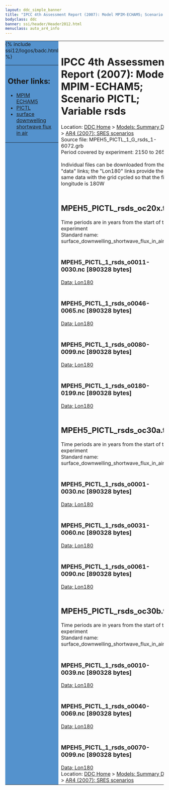 ```yaml
---
layout: ddc_simple_banner
title: "IPCC 4th Assessment Report (2007): Model MPIM-ECHAM5; Scenario PICTL; Variable rsds"
bodyclass: ddc
banner: ssi/header/Header2012.html
menuclass: auto_ar4_info
---
```



<table width="100%" border="0" cellspacing="0" cellpadding="0" style="border-collapse: collapse;">
<tr style="margin:0;padding:0;border:0;">
<td style="margin:0;padding:0;border:0;height:1pt;width:150pt;background:#5492CD;" valign="top" >

<div id="lh-col2" class="auto_ar4_info">
<table class="menumain" bgcolor="#5492CD" cellspacing="0" width="100%" border="0">
<tr><td>
<h2> Other links:</h2>
<ul>
<li><a href="/auto/ar4/model-MPIM-ECHAM5.html">MPIM<br/>ECHAM5</a></li>
<li><a href="/auto/ar4/scenario-PICTL.html">PICTL</a></li>
<li><a href="/auto/ar4/var-surface_downwelling_shortwave_flux_in_air.html">surface downwelling<br/> shortwave flux in air</a></li>
</ul>
</td></tr>
{% include ssi12/logos/badc.html %}
</table>
</div>
</td>
<td><h1>IPCC 4th Assessment Report (2007): Model MPIM-ECHAM5; Scenario PICTL; Variable rsds</h1>

<!-- Breadcrumb1 -->
<div id="breadcrumb1" align="left">
Location: <a href="/index.html">DDC Home</a> > <a href="/sim/gcm_clim/">Models: Summary Data</a>
> <a href="/sim/gcm_clim/SRES_AR4/index.html">AR4 (2007): SRES scenarios</a>
</div>
<!-- End of Breadcrumb1 -->Source file: MPEH5_PICTL_1_G_rsds_1-6072.grb
<br/>
Period covered by experiment: 2150 to 2655<br/>
<br/>Individual files can be downloaded from the "data" links; the "Lon180" links provide the same data
         with the grid cycled so that the first longitude is 180W<br/>
<br/><h2>MPEH5_PICTL_rsds_oc20x.tar</h2>
Time periods are in years from the start of the experiment<br/>
Standard name: surface_downwelling_shortwave_flux_in_air<br>
<br/><h3>MPEH5_PICTL_1_rsds_o0011-0030.nc [890328 bytes]</h3>
<a href="http://apps.ipcc-data.org/cgi-bin/downl/ar4_nc/rsds/MPEH5_PICTL_1_rsds_o0011-0030.nc">Data; </a><a href="http://apps.ipcc-data.org/cgi-bin/downl/ar4_nc/rsds/MPEH5_PICTL_1_rsds_o0011-0030.cyto180.nc"> Lon180</a><br/>
<br/><h3>MPEH5_PICTL_1_rsds_o0046-0065.nc [890328 bytes]</h3>
<a href="http://apps.ipcc-data.org/cgi-bin/downl/ar4_nc/rsds/MPEH5_PICTL_1_rsds_o0046-0065.nc">Data; </a><a href="http://apps.ipcc-data.org/cgi-bin/downl/ar4_nc/rsds/MPEH5_PICTL_1_rsds_o0046-0065.cyto180.nc"> Lon180</a><br/>
<br/><h3>MPEH5_PICTL_1_rsds_o0080-0099.nc [890328 bytes]</h3>
<a href="http://apps.ipcc-data.org/cgi-bin/downl/ar4_nc/rsds/MPEH5_PICTL_1_rsds_o0080-0099.nc">Data; </a><a href="http://apps.ipcc-data.org/cgi-bin/downl/ar4_nc/rsds/MPEH5_PICTL_1_rsds_o0080-0099.cyto180.nc"> Lon180</a><br/>
<br/><h3>MPEH5_PICTL_1_rsds_o0180-0199.nc [890328 bytes]</h3>
<a href="http://apps.ipcc-data.org/cgi-bin/downl/ar4_nc/rsds/MPEH5_PICTL_1_rsds_o0180-0199.nc">Data; </a><a href="http://apps.ipcc-data.org/cgi-bin/downl/ar4_nc/rsds/MPEH5_PICTL_1_rsds_o0180-0199.cyto180.nc"> Lon180</a><br/>
<br/><h2>MPEH5_PICTL_rsds_oc30a.tar</h2>
Time periods are in years from the start of the experiment<br/>
Standard name: surface_downwelling_shortwave_flux_in_air<br>
<br/><h3>MPEH5_PICTL_1_rsds_o0001-0030.nc [890328 bytes]</h3>
<a href="http://apps.ipcc-data.org/cgi-bin/downl/ar4_nc/rsds/MPEH5_PICTL_1_rsds_o0001-0030.nc">Data; </a><a href="http://apps.ipcc-data.org/cgi-bin/downl/ar4_nc/rsds/MPEH5_PICTL_1_rsds_o0001-0030.cyto180.nc"> Lon180</a><br/>
<br/><h3>MPEH5_PICTL_1_rsds_o0031-0060.nc [890328 bytes]</h3>
<a href="http://apps.ipcc-data.org/cgi-bin/downl/ar4_nc/rsds/MPEH5_PICTL_1_rsds_o0031-0060.nc">Data; </a><a href="http://apps.ipcc-data.org/cgi-bin/downl/ar4_nc/rsds/MPEH5_PICTL_1_rsds_o0031-0060.cyto180.nc"> Lon180</a><br/>
<br/><h3>MPEH5_PICTL_1_rsds_o0061-0090.nc [890328 bytes]</h3>
<a href="http://apps.ipcc-data.org/cgi-bin/downl/ar4_nc/rsds/MPEH5_PICTL_1_rsds_o0061-0090.nc">Data; </a><a href="http://apps.ipcc-data.org/cgi-bin/downl/ar4_nc/rsds/MPEH5_PICTL_1_rsds_o0061-0090.cyto180.nc"> Lon180</a><br/>
<br/><h2>MPEH5_PICTL_rsds_oc30b.tar</h2>
Time periods are in years from the start of the experiment<br/>
Standard name: surface_downwelling_shortwave_flux_in_air<br>
<br/><h3>MPEH5_PICTL_1_rsds_o0010-0039.nc [890328 bytes]</h3>
<a href="http://apps.ipcc-data.org/cgi-bin/downl/ar4_nc/rsds/MPEH5_PICTL_1_rsds_o0010-0039.nc">Data; </a><a href="http://apps.ipcc-data.org/cgi-bin/downl/ar4_nc/rsds/MPEH5_PICTL_1_rsds_o0010-0039.cyto180.nc"> Lon180</a><br/>
<br/><h3>MPEH5_PICTL_1_rsds_o0040-0069.nc [890328 bytes]</h3>
<a href="http://apps.ipcc-data.org/cgi-bin/downl/ar4_nc/rsds/MPEH5_PICTL_1_rsds_o0040-0069.nc">Data; </a><a href="http://apps.ipcc-data.org/cgi-bin/downl/ar4_nc/rsds/MPEH5_PICTL_1_rsds_o0040-0069.cyto180.nc"> Lon180</a><br/>
<br/><h3>MPEH5_PICTL_1_rsds_o0070-0099.nc [890328 bytes]</h3>
<a href="http://apps.ipcc-data.org/cgi-bin/downl/ar4_nc/rsds/MPEH5_PICTL_1_rsds_o0070-0099.nc">Data; </a><a href="http://apps.ipcc-data.org/cgi-bin/downl/ar4_nc/rsds/MPEH5_PICTL_1_rsds_o0070-0099.cyto180.nc"> Lon180</a><br/>
<!-- Breadcrumb2 -->
<div id="breadcrumb2" align="left">
Location: <a href="/index.html">DDC Home</a> > <a href="/sim/gcm_clim/">Models: Summary Data</a>
> <a href="/sim/gcm_clim/SRES_AR4/index.html">AR4 (2007): SRES scenarios</a>
</div>
<!-- End of Breadcrumb2 --></td></tr></table>
